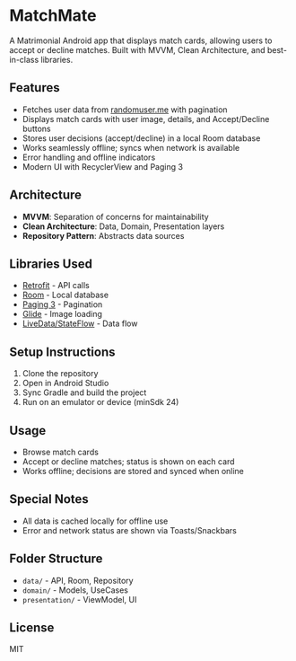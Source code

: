 # MatchMate

A Matrimonial Android app that displays match cards, allowing users to accept or decline matches. Built with MVVM, Clean Architecture, and best-in-class libraries.

## Features
- Fetches user data from [randomuser.me](https://randomuser.me/api/?results=10) with pagination
- Displays match cards with user image, details, and Accept/Decline buttons
- Stores user decisions (accept/decline) in a local Room database
- Works seamlessly offline; syncs when network is available
- Error handling and offline indicators
- Modern UI with RecyclerView and Paging 3

## Architecture
- **MVVM**: Separation of concerns for maintainability
- **Clean Architecture**: Data, Domain, Presentation layers
- **Repository Pattern**: Abstracts data sources

## Libraries Used
- [Retrofit](https://square.github.io/retrofit/) - API calls
- [Room](https://developer.android.com/jetpack/androidx/releases/room) - Local database
- [Paging 3](https://developer.android.com/topic/libraries/architecture/paging/v3-overview) - Pagination
- [Glide](https://github.com/bumptech/glide) - Image loading
- [LiveData/StateFlow](https://developer.android.com/topic/libraries/architecture/livedata) - Data flow

## Setup Instructions
1. Clone the repository
2. Open in Android Studio
3. Sync Gradle and build the project
4. Run on an emulator or device (minSdk 24)

## Usage
- Browse match cards
- Accept or decline matches; status is shown on each card
- Works offline; decisions are stored and synced when online

## Special Notes
- All data is cached locally for offline use
- Error and network status are shown via Toasts/Snackbars

## Folder Structure
- `data/` - API, Room, Repository
- `domain/` - Models, UseCases
- `presentation/` - ViewModel, UI

## License
MIT

